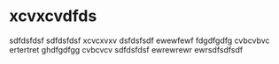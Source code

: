# xcvxcvdfds
sdfdsfdsf
sdfdsfdsf
xcvcxvxv
dsfdsfsdf
ewewfewf
fdgdfgdfg
cvbcvbvc
ertertret
ghdfgdfgg
cvbcvcv
sdfdsfdsf
ewrewrewr
ewrsdfsdfsdf
